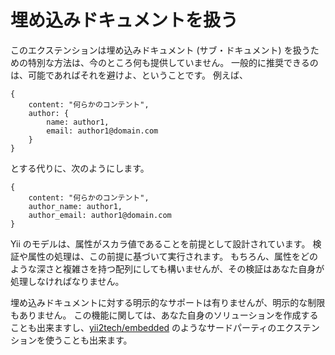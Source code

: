 埋め込みドキュメントを扱う
==========================

このエクステンションは埋め込みドキュメント (サブ・ドキュメント) を扱うための特別な方法は、今のところ何も提供していません。
一般的に推奨できるのは、可能であればそれを避けよ、ということです。
例えば、

```
{
    content: "何らかのコンテント",
    author: {
        name: author1,
        email: author1@domain.com
    }
}
```

とする代りに、次のようにします。

```
{
    content: "何らかのコンテント",
    author_name: author1,
    author_email: author1@domain.com
}
```

Yii のモデルは、属性がスカラ値であることを前提として設計されています。
検証や属性の処理は、この前提に基づいて実行されます。
もちろん、属性をどのような深さと複雑さを持つ配列にしても構いませんが、その検証はあなた自身が処理しなければなりません。

埋め込みドキュメントに対する明示的なサポートは有りませんが、明示的な制限もありません。
この機能に関しては、あなた自身のソリューションを作成することも出来ますし、[yii2tech/embedded](https://github.com/yii2tech/embedded) のようなサードパーティのエクステンションを使うことも出来ます。
